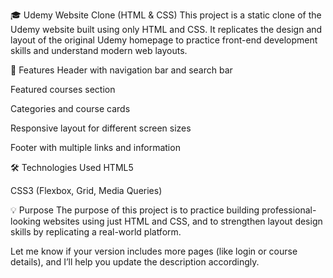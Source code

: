 🎓 Udemy Website Clone (HTML & CSS)
This project is a static clone of the Udemy website built using only HTML and CSS. It replicates the design and layout of the original Udemy homepage to practice front-end development skills and understand modern web layouts.

🧩 Features
Header with navigation bar and search bar

Featured courses section

Categories and course cards

Responsive layout for different screen sizes

Footer with multiple links and information

🛠️ Technologies Used
HTML5

CSS3 (Flexbox, Grid, Media Queries)

💡 Purpose
The purpose of this project is to practice building professional-looking websites using just HTML and CSS, and to strengthen layout design skills by replicating a real-world platform.

Let me know if your version includes more pages (like login or course details), and I’ll help you update the description accordingly.
